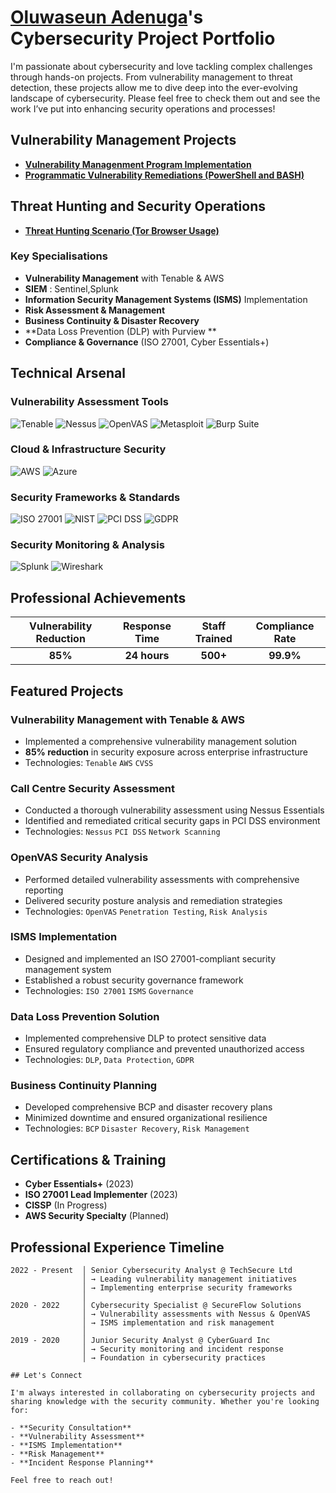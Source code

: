 # <a href="https://www.linkedin.com/in/oluwaseunadenuga/">Oluwaseun Adenuga</a>'s Cybersecurity Project Portfolio 

I'm passionate about cybersecurity and love tackling complex challenges through hands-on projects. From vulnerability management to threat detection, these projects allow me to dive deep into the ever-evolving landscape of cybersecurity. Please feel free to check them out and see the work I’ve put into enhancing security operations and processes!


## Vulnerability Management Projects

- **[Vulnerability Managenment Program Implementation](https://github.com/oluwaseunadenuga/vulnerability-management--program)**
- **[Programmatic Vulnerability Remediations (PowerShell and BASH)](https://github.com/joshcybertest/programmatic-vulnerability-remediations)**

## Threat Hunting and Security Operations

- **[Threat Hunting Scenario (Tor Browser Usage)](https://github.com/joshmadakor0/threat-hunting-scenario-tor)**

### Key Specialisations
- **Vulnerability Management** with Tenable & AWS
- **SIEM** : Sentinel,Splunk
- **Information Security Management Systems (ISMS)** Implementation
- **Risk Assessment & Management**
- **Business Continuity & Disaster Recovery**
- **Data Loss Prevention (DLP) with Purview **
- **Compliance & Governance** (ISO 27001, Cyber Essentials+)

## Technical Arsenal

### Vulnerability Assessment Tools
![Tenable](https://img.shields.io/badge/Tenable-0052CC?style=flat-square&logo=tenable&logoColor=white)
![Nessus](https://img.shields.io/badge/Nessus-00C176?style=flat-square&logo=tenable&logoColor=white)
![OpenVAS](https://img.shields.io/badge/OpenVAS-4B9CD3?style=flat-square&logo=openvas&logoColor=white)
![Metasploit](https://img.shields.io/badge/Metasploit-2596CD?style=flat-square&logo=metasploit&logoColor=white)
![Burp Suite](https://img.shields.io/badge/Burp_Suite-FF6633?style=flat-square&logo=portswigger&logoColor=white)

### Cloud & Infrastructure Security
![AWS](https://img.shields.io/badge/AWS-232F3E?style=flat-square&logo=amazon-aws&logoColor=white)
![Azure](https://img.shields.io/badge/Microsoft_Azure-0089D0?style=flat-square&logo=microsoft-azure&logoColor=white)

### Security Frameworks & Standards
![ISO 27001](https://img.shields.io/badge/ISO_27001-0052CC?style=flat-square&logo=iso&logoColor=white)
![NIST](https://img.shields.io/badge/NIST-1B365D?style=flat-square&logo=nist&logoColor=white)
![PCI DSS](https://img.shields.io/badge/PCI_DSS-0066CC?style=flat-square&logo=visa&logoColor=white)
![GDPR](https://img.shields.io/badge/GDPR-0052CC?style=flat-square&logo=gdpr&logoColor=white)

### Security Monitoring & Analysis
![Splunk](https://img.shields.io/badge/Splunk-000000?style=flat-square&logo=splunk&logoColor=white)
![Wireshark](https://img.shields.io/badge/Wireshark-1679A7?style=flat-square&logo=wireshark&logoColor=white)

## Professional Achievements

<div align="center">

| Vulnerability Reduction |Response Time | Staff Trained | Compliance Rate |
|:---------------------------:|:----------------:|:-----------------:|:-------------------:|
| **85%** | **24 hours** | **500+** | **99.9%** |

</div>

## Featured Projects

### Vulnerability Management with Tenable & AWS
- Implemented a comprehensive vulnerability management solution
- **85% reduction** in security exposure across enterprise infrastructure
- Technologies: `Tenable` `AWS` `CVSS`

### Call Centre Security Assessment
- Conducted a thorough vulnerability assessment using Nessus Essentials
- Identified and remediated critical security gaps in PCI DSS environment
- Technologies: `Nessus` `PCI DSS` `Network Scanning`

### OpenVAS Security Analysis
- Performed detailed vulnerability assessments with comprehensive reporting
- Delivered security posture analysis and remediation strategies
- Technologies: `OpenVAS` `Penetration Testing`, `Risk Analysis`

### ISMS Implementation
- Designed and implemented an ISO 27001-compliant security management system
- Established a robust security governance framework
- Technologies: `ISO 27001` `ISMS` `Governance`

### Data Loss Prevention Solution
- Implemented comprehensive DLP to protect sensitive data
- Ensured regulatory compliance and prevented unauthorized access
- Technologies: `DLP`, `Data Protection`, `GDPR`

### Business Continuity Planning
- Developed comprehensive BCP and disaster recovery plans
- Minimized downtime and ensured organizational resilience
- Technologies: `BCP` `Disaster Recovery`, `Risk Management`

## Certifications & Training

- **Cyber Essentials+** (2023)
- **ISO 27001 Lead Implementer** (2023)
- **CISSP** (In Progress)
- **AWS Security Specialty** (Planned)

## Professional Experience Timeline

```
2022 - Present  │ Senior Cybersecurity Analyst @ TechSecure Ltd
                │ → Leading vulnerability management initiatives
                │ → Implementing enterprise security frameworks
                │
2020 - 2022     │ Cybersecurity Specialist @ SecureFlow Solutions  
                │ → Vulnerability assessments with Nessus & OpenVAS
                │ → ISMS implementation and risk management
                │
2019 - 2020     │ Junior Security Analyst @ CyberGuard Inc
                │ → Security monitoring and incident response
                │ → Foundation in cybersecurity practices

## Let's Connect

I'm always interested in collaborating on cybersecurity projects and sharing knowledge with the security community. Whether you're looking for:

- **Security Consultation**
- **Vulnerability Assessment**
- **ISMS Implementation**
- **Risk Management**
- **Incident Response Planning**

Feel free to reach out!
